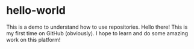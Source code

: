 # hello-world
This is a demo to understand how to use repositories.
Hello there!
This is my first time on GitHub (obviously). I hope to learn and do some amazing work on this platform!

